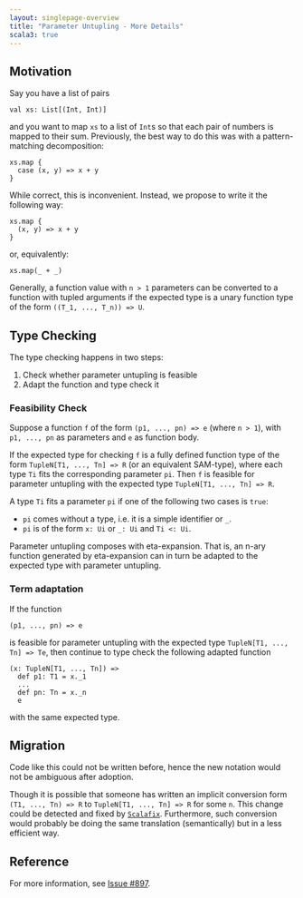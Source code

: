```yaml
---
layout: singlepage-overview
title: "Parameter Untupling - More Details"
scala3: true
---
```


<!-- THIS FILE HAS BEEN GENERATED BY SCALADOC PREPROCESSOR.
    The whole process of generation the docs can be found under this README: https://github.com/lampepfl/dotty/blob/master/docs/README.md
    The source file can be found here https://github.com/lampepfl/dotty/edit/master/docs/docs/reference/other-new-features/parameter-untupling-spec.md
    NOTE THAT ANY CHANGES TO THIS FILE WILL BE OVERRIDEN BY PREPROCESSOR.
-->

## Motivation

Say you have a list of pairs

<div class="snippet" ><div class="buttons"></div><pre><code class="language-scala"><span id="0" class="" >val xs: List[(Int, Int)]
</span></code></pre></div>

and you want to map `xs` to a list of `Int`s so that each pair of numbers is mapped to their sum.
Previously, the best way to do this was with a pattern-matching decomposition:

<div class="snippet" ><div class="buttons"></div><pre><code class="language-scala"><span id="0" class="" >xs.map {
</span><span id="1" class="" >  case (x, y) =&gt; x + y
</span><span id="2" class="" >}
</span></code></pre></div>

While correct, this is inconvenient. Instead, we propose to write it the following way:

<div class="snippet" ><div class="buttons"></div><pre><code class="language-scala"><span id="0" class="" >xs.map {
</span><span id="1" class="" >  (x, y) =&gt; x + y
</span><span id="2" class="" >}
</span></code></pre></div>

or, equivalently:

<div class="snippet" ><div class="buttons"></div><pre><code class="language-scala"><span id="0" class="" >xs.map(_ + _)
</span></code></pre></div>

Generally, a function value with `n > 1` parameters can be converted to a function with tupled arguments if the expected type is a unary function type of the form `((T_1, ..., T_n)) => U`.

## Type Checking

The type checking happens in two steps:

1. Check whether parameter untupling is feasible
2. Adapt the function and type check it

### Feasibility Check

Suppose a function `f` of the form `(p1, ..., pn) => e` (where `n > 1`), with `p1, ..., pn` as parameters and `e` as function body.

If the expected type for checking `f` is a fully defined function type of the form `TupleN[T1, ..., Tn] => R` (or an equivalent SAM-type), where each type `Ti` fits the corresponding parameter `pi`. Then `f` is feasible for parameter untupling with the expected type `TupleN[T1, ..., Tn] => R`.

A type `Ti` fits a parameter `pi` if one of the following two cases is `true`:

* `pi` comes without a type, i.e. it is a simple identifier or `_`.
* `pi` is of the form `x: Ui` or `_: Ui` and `Ti <: Ui`.

Parameter untupling composes with eta-expansion. That is, an n-ary function generated by eta-expansion can in turn be adapted to the expected type with parameter untupling.

### Term adaptation

If the function

<div class="snippet" ><div class="buttons"></div><pre><code class="language-scala"><span id="0" class="" >(p1, ..., pn) =&gt; e
</span></code></pre></div>

is feasible for parameter untupling with the expected type `TupleN[T1, ..., Tn] => Te`, then continue to type check the following adapted function

<div class="snippet" ><div class="buttons"></div><pre><code class="language-scala"><span id="0" class="" >(x: TupleN[T1, ..., Tn]) =&gt;
</span><span id="1" class="" >  def p1: T1 = x._1
</span><span id="2" class="" >  ...
</span><span id="3" class="" >  def pn: Tn = x._n
</span><span id="4" class="" >  e
</span></code></pre></div>

with the same expected type.

## Migration

Code like this could not be written before, hence the new notation would not be ambiguous after adoption.

Though it is possible that someone has written an implicit conversion form `(T1, ..., Tn) => R` to `TupleN[T1, ..., Tn] => R`
for some `n`. This change could be detected and fixed by [`Scalafix`](https://scalacenter.github.io/scalafix/). Furthermore, such conversion would probably
be doing the same translation (semantically) but in a less efficient way.

## Reference

For more information, see [Issue #897](https://github.com/lampepfl/dotty/issues/897).
